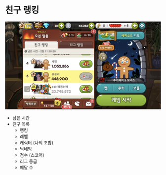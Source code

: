 # 친구 랭킹
![01_친구랭킹.png](https://github.com/seungri0826/finalllll/blob/%EB%9E%AD%ED%82%B9_%EC%B9%9C%EA%B5%AC%EB%9E%AD%ED%82%B9/2018920031%20%EC%9C%A0%EC%8A%B9%EB%A6%AC/181102%20%EC%97%AD%EA%B8%B0%ED%9A%8D%EC%84%9C/img/01_%EC%B9%9C%EA%B5%AC%EB%9E%AD%ED%82%B9.png?raw=true)

- 남은 시간
- 친구 목록
  + 랭킹
  + 레벨
  + 캐릭터 (나의 조합)
  + 닉네임
  + 점수 (스코어)
  + 리그 등급
  + 메달 수
